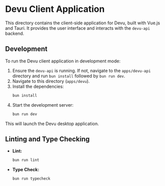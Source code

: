 # Devu Client Application

This directory contains the client-side application for Devu, built with Vue.js and Tauri. It provides the user interface and interacts with the `devu-api` backend.

## Development

To run the Devu client application in development mode:

1.  Ensure the `devu-api` is running. If not, navigate to the `apps/devu-api` directory and run `bun install` followed by `bun run dev`.
2.  Navigate to this directory (`apps/devu`).
3.  Install the dependencies:
    ```bash
    bun install
    ```
4.  Start the development server:
    ```bash
    bun run dev
    ```

This will launch the Devu desktop application.

## Linting and Type Checking

- **Lint:**
  ```bash
  bun run lint
  ```
- **Type Check:**
  ```bash
  bun run typecheck
  ```
